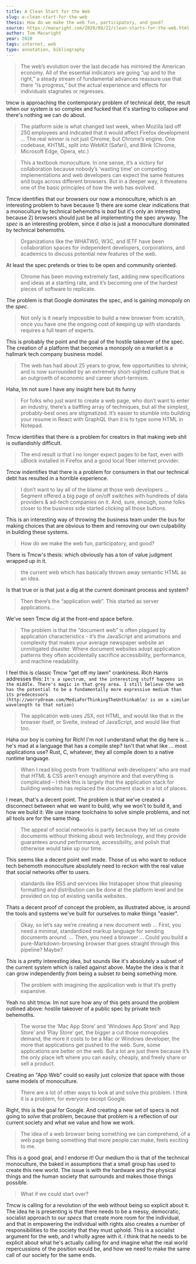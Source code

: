 ```yaml
---
title: A Clean Start for the Web
slug: a-clean-start-for-the-web
thesis: How do we make the web fun, participatory, and good?
source: https://macwright.com/2020/08/22/clean-starts-for-the-web.html
author: Tom Macwright
year: 2020
tags: internet, web
type: annotation, bibliography
---
```


> The web’s evolution over the last decade has mirrored the American economy. All of the essential indicators are going “up and to the right,” a steady stream of fundamental advances reassure use that there “is progress,” but the actual experience and effects for individuals stagnates or regresses.

tmcw is approaching the contemporary problem of technical debt, the result when our system is so complex and fucked that it's starting to collapse and there's nothing we can do about.

> The platform side is what changed last week, when Mozilla laid off 250 employees and indicated that it would affect Firefox development … The real winner is not just Chrome, but Chrome’s engine. One codebase, KHTML, split into WebKit (Safari), and Blink (Chrome, Microsoft Edge, Opera, etc.)

> This a textbook monoculture. In one sense, it’s a victory for collaboration because nobody’s ‘wasting time’ on competing implementations and web developers can expect the same features and bugs across different browsers. But in a deeper way, it threatens one of the basic principles of how the web has evolved.

Tmcw identifies that our browsers our now a monoculture, which is an interesting problem to have because 1) there are some clear indications that a monoculture by technical behemoths is _bad_ but it's only an interesting because 2) browsers should just be all implementing the spec anyway. The _spec_ is an interesting problem, since _it also_ is just a monoculture dominated by technical behemoths. 

> Organizations like the WHATWG, W3C, and IETF have been collaboration spaces for independent developers, corporations, and academics to discuss potential new features of the web.

At least the spec pretends or tries to be open and community oriented. 

>  Chrome has been moving extremely fast, adding new specifications and ideas at a startling rate, and it’s becoming one of the hardest pieces of software to replicate.

The problem is that Google dominates the spec, and is gaining monopoly on the _spec_. 

> Not only is it nearly impossible to build a new browser from scratch, once you have one the ongoing cost of keeping up with standards requires a full team of experts. 

This is probably the point and the goal of the hostile takeover of the spec. The creation of a platform that becomes a monopoly on a market is a hallmark tech company business model.

> The web has had about 25 years to grow, few opportunities to shrink, and is now surrounded by an extremely short-sighted culture that is an outgrowth of economic and career short-termism.

Haha, Im not sure I have any insight here but its funny

> For folks who just want to create a web page, who don’t want to enter an industry, there’s a baffling array of techniques, but all the simplest, probably-best ones are stigmatized. It’s easier to stumble into building your resume in React with GraphQL than it is to type some HTML in Notepad.

Tmcw identifies that there is a problem for creators in that making web shit is outlandishly difficult.

> The end result is that I no longer expect pages to be fast, even with uBlock installed in Firefox and a good local fiber internet provider.

Tmcw indentifies that there is a problem for consumers in that    our technical debt has resulted in a horrible experience. 

> I don’t want to lay all of the blame at those web developers … Segment offered a big page of on/off switches with hundreds of data providers & ad-tech companies on it. And, sure, enough, some folks closer to the business side started clicking all those buttons.

This is an interesting way of throwing the business team under the bus for making choices that are obvious to them and removing our own culpability in building these systems. 

> How do we make the web fun, participatory, and good?

There is Tmcw's thesis: which obviously has a ton of value judgment wrapped up in it. 

>  the current web which has basically thrown away semantic HTML as an idea.

Is that true or is that just a dig at the current dominant process and system?

> Then there’s the “application web”. This started as server applications…

We've seen Tmcw dig at the front-end space before.

> The problem is that the “document web” is often plagued by application characteristics - it’s the JavaScript and animations and complexity that makes your average newspaper website an unmitigated disaster. Where document websites adopt application patterns they often accidentally sacrifice accessibility, performance, and machine readability.

I feel this is classic Tmcw "get off my lawn" crankiness. Rich Harris addresses this: `It's a spectrum, and the interesting stuff happens in the middle. There's magic in that grey area. I still believe the web has the potential to be a fundamentally more expressive medium than its predecessors (http://worrydream.com/MediaForThinkingTheUnthinkable/ is on a similar wavelength to that notion)` 

> The application web uses JSX, not HTML, and would like that in the browser itself, or Svelte, instead of JavaScript, and would like that too.

Haha our boy is coming for Rich! I'm not I understand what the dig here is … he's mad at a language that has a compile step? Isn't that what like … most applications use? Rust, C, whatever, they all compile down to a native runtime language. 

> When I read blog posts from ‘traditional web developers’ who are mad that HTML & CSS aren’t enough anymore and that everything is complicated – I think this is largely that the application stack for building websites has replaced the document stack in a lot of places.

I mean, that's a decent point. The problem is that we've created a disconnect between what we want to build, why we won't to build it, and how we build it. We use insane toolchains to solve simple problems, and not all tools are for the same thing. 

> The appeal of social networks is partly because they let us create documents without thinking about web technology, and they provide guarantees around performance, accessibility, and polish that otherwise would take up our time.

This seems like a decent point well made. Those of us who want to reduce tech behemoth monoculture absolutely need to reckon with the real value that social networks offer to users. 

> standards like RSS and services like Instapaper show that pleasing formatting and distribution can be done at the platform level and be provided on top of existing vanilla websites.

Thats a decent proof of concept the problem, as illustrated above, is around the tools and systems we've built for ourselves to make things "easier".

> Okay, so let’s say we’re creating a new document web … First, you need a minimal, standardized markup language for sending documents around. … Then, you need a browser … Could you build a pure-Markdown-browsing browser that goes straight through this pipeline? Maybe?

This is a pretty interesting idea, but sounds like it's absolutely a subset of the current system which is railed against above. Maybe the idea is that it can grow independently  _from_ being a subset _to_ being something more. 

> The problem with imagining the application web is that it’s pretty expansive.

Yeah no shit tmcw. Im not sure how any of this gets around the problem outlined above: hostile takeover of a public spec by private tech behemoths. 

> The worse the ‘Mac App Store’ and ‘Windows App Store’ and ’App Store’ and ’Play Store’ get, the bigger a cut those monopolies demand, the more it costs to be a Mac or Windows developer, the more that applications get pushed to the web. Sure, some applications are better on the web. But a lot are just there because it’s the only place left where you can easily, cheaply, and freely share or sell a product.

Creating an "App Web" could so easily just colonize that space with those same models of monoculture. 

> There are a lot of other ways to look at and solve this problem. I think it is a problem, for everyone except Google.

Right, this is the goal for Google. And creating a new set of specs is not going to _solve_ that problem, because that problem is a reflection of our current society and what we value and how we work. 

> The idea of a web browser being something we can comprehend, of a web page being something that more people can make, feels exciting to me.

This is a good goal, and I endorse it! Our medium tho is that of the technical monoculture, the baked in assumptions that a small group has used to create this new world. The issue is with the hardware and the physical things and the human society that surrounds and makes those things possible. 

> What if we could start over?

Tmcw is calling for a revolution of the web without being so explicit about it. The idea he is presenting is that there needs to be a messy, democratic, socialist approach to our _specs_ that create more room for the individual, and that in empowering the individual with rights also creates a number of responsibilities to the society that they must uphold. This is a socialist argument for the web, and I wholly agree with it. I think that he needs to be explicit about what he's actually calling for and imagine what the real world repercussions of the position would be, and how we need to make the same call of our society for the same ends. 